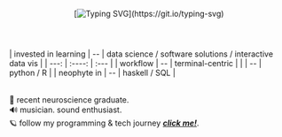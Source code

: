 
<header>

<!--
  <<< Author notes: Course header >>>
  Include a 1280×640 image, course title in sentence case, and a concise description in emphasis.
  In your repository settings: enable template repository, add your 1280×640 social image, auto delete head branches.
  Add your open source license, GitHub uses MIT license.
-->


[![Typing SVG](https://readme-typing-svg.demolab.com?font=Roboto+Mono&weight=250&size=38&duration=3000&pause=900&color=B84C0A&multiline=false&width=600&height=80&lines=%E3%82%88%E3%81%86%E3%81%93%E3%81%9D%EF%BC%81;welcome.)](https://git.io/typing-svg)

</header>



<p>
<table>
 | invested in learning | -- | data science / software solutions / interactive data vis |
 |         ---:         | :----: |          :--- |
 | workflow             | -- | terminal-centric |
 |                      | -- | python / R |
 | neophyte in          | -- | haskell / SQL |
</table>  

🧠 recent neuroscience graduate. </br>
🔊 musician. sound enthusiast. </br>
🪐 follow my programming & tech journey ***[click me!](lysts.xyz)***. </br>

</p>



<!--
  <<< Author notes: Step 1 >>>
  Choose 3-5 steps for your course.
  The first step is always the hardest, so pick something easy!
  Link to docs.github.com for further explanations.
  Encourage users to open new tabs for steps!
-->




